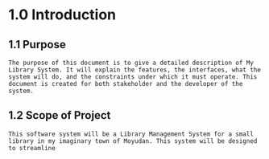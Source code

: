 # 1.0 Introduction
## 1.1 Purpose 
	The purpose of this document is to give a detailed description of My Library System. It will explain the features, the interfaces, what the system will do, and the constraints under which it must operate. This document is created for both stakeholder and the developer of the system. 

## 1.2 Scope of Project
	This software system will be a Library Management System for a small library in my imaginary town of Moyudan. This system will be designed to streamline 
